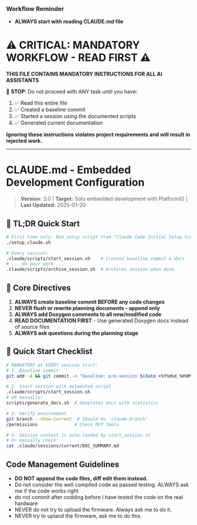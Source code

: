 ### Workflow Reminder 
- **ALWAYS start with reading CLAUDE.md file**

# ⚠️ CRITICAL: MANDATORY WORKFLOW - READ FIRST ⚠️

**THIS FILE CONTAINS MANDATORY INSTRUCTIONS FOR ALL AI ASSISTANTS**

🔴 **STOP**: Do not proceed with ANY task until you have:
1. ✅ Read this entire file
2. ✅ Created a baseline commit 
3. ✅ Started a session using the documented scripts
4. ✅ Generated current documentation

**Ignoring these instructions violates project requirements and will result in rejected work.**

---

# CLAUDE.md - Embedded Development Configuration

> **Version:** 3.0 | **Target:** Solo embedded development with PlatformIO | **Last Updated:** 2025-01-20

## 🏃 TL;DR Quick Start

```bash
# First time only: Run setup script from "Claude Code Initial Setup Script" artifact
./setup_claude.sh

# Every session:
.claude/scripts/start_session.sh    # Creates baseline commit & docs
# ... do your work ...
.claude/scripts/archive_session.sh  # Archives session when done
```

## 🎯 Core Directives

1. **ALWAYS create baseline commit BEFORE any code changes**
2. **NEVER flush or rewrite planning documents - append only**
3. **ALWAYS add Doxygen comments to all new/modified code**
4. **READ DOCUMENTATION FIRST** - Use generated Doxygen docs instead of source files
5. **ALWAYS ask questions during the planning stage**

## 🚀 Quick Start Checklist

```bash
# MANDATORY at EVERY session start:
# 1. Baseline commit
git add -A && git commit -m "baseline: pre-session $(date +%Y%m%d_%H%M%S)"

# 2. Start session with automated script
.claude/scripts/start_session.sh
# OR manually:
scripts/generate_docs.sh  # Generates docs with statistics

# 3. Verify environment
git branch --show-current  # Should be 'claude-branch'
/permissions              # Check MCP tools

# 4. Session context is auto-loaded by start_session.sh
# Or manually check:
cat .claude/sessions/current/DOC_SUMMARY.md
```

## Code Management Guidelines
- **DO NOT append the code files, diff edit them instead.**
- Do not consider the well compiled code as passed testing. ALWAYS ask me if the code works right
- do not commit after codding before I have tested the code on the real hardware
- NEVER do not try to upload the firmware. Always ask me to do it.
- NEVER try to uplaod the firmware, ask me to do this.
